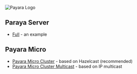 ![Payara Logo](http://cdn2.hubspot.net/hub/334594/hubfs/Payara_Blog_Images/payara_logo_edited.jpg?t=1464882446136&width=150) 

## Paraya Server
* [Full](payara-server-full) - an example

## Payara Micro

* [Payara Micro Cluster](payara-micro-cluster) - based on Hazelcast (recommended) 
* [Payara Micro Cluster Multicast](payara-micro-cluster-multicast) - based on IP multicast 
